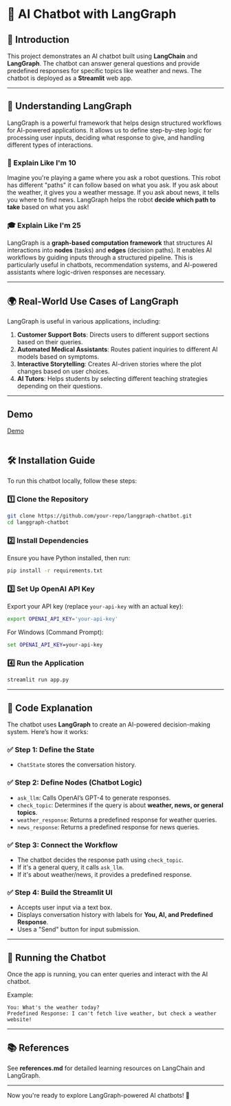 # 🚀 AI Chatbot with LangGraph

## 📌 Introduction
This project demonstrates an AI chatbot built using **LangChain** and **LangGraph**. The chatbot can answer general questions and provide predefined responses for specific topics like weather and news. The chatbot is deployed as a **Streamlit** web app.

---

## 🧠 Understanding LangGraph

LangGraph is a powerful framework that helps design structured workflows for AI-powered applications. It allows us to define step-by-step logic for processing user inputs, deciding what response to give, and handling different types of interactions.

### 🏫 Explain Like I'm 10
Imagine you're playing a game where you ask a robot questions. This robot has different "paths" it can follow based on what you ask. If you ask about the weather, it gives you a weather message. If you ask about news, it tells you where to find news. LangGraph helps the robot **decide which path to take** based on what you ask!

### 🎓 Explain Like I'm 25
LangGraph is a **graph-based computation framework** that structures AI interactions into **nodes** (tasks) and **edges** (decision paths). It enables AI workflows by guiding inputs through a structured pipeline. This is particularly useful in chatbots, recommendation systems, and AI-powered assistants where logic-driven responses are necessary.

---

## 🌍 Real-World Use Cases of LangGraph
LangGraph is useful in various applications, including:
1. **Customer Support Bots**: Directs users to different support sections based on their queries.
2. **Automated Medical Assistants**: Routes patient inquiries to different AI models based on symptoms.
3. **Interactive Storytelling**: Creates AI-driven stories where the plot changes based on user choices.
4. **AI Tutors**: Helps students by selecting different teaching strategies depending on their questions.

---

## Demo 
<a href="https://huggingface.co/spaces/Ganesh-Kunnamkumarath/LangGraph-DecisionFlow" target="_blank">Demo</a>
<br /><br />


## 🛠️ Installation Guide
To run this chatbot locally, follow these steps:

### 1️⃣ Clone the Repository
```bash
git clone https://github.com/your-repo/langgraph-chatbot.git
cd langgraph-chatbot
```

### 2️⃣ Install Dependencies
Ensure you have Python installed, then run:
```bash
pip install -r requirements.txt
```

### 3️⃣ Set Up OpenAI API Key
Export your API key (replace `your-api-key` with an actual key):
```bash
export OPENAI_API_KEY='your-api-key'
```
For Windows (Command Prompt):
```cmd
set OPENAI_API_KEY=your-api-key
```

### 4️⃣ Run the Application
```bash
streamlit run app.py
```

---

## 📜 Code Explanation
The chatbot uses **LangGraph** to create an AI-powered decision-making system. Here’s how it works:

### ✅ **Step 1: Define the State**
- `ChatState` stores the conversation history.

### ✅ **Step 2: Define Nodes (Chatbot Logic)**
- `ask_llm`: Calls OpenAI’s GPT-4 to generate responses.
- `check_topic`: Determines if the query is about **weather, news, or general topics**.
- `weather_response`: Returns a predefined response for weather queries.
- `news_response`: Returns a predefined response for news queries.

### ✅ **Step 3: Connect the Workflow**
- The chatbot decides the response path using `check_topic`.
- If it's a general query, it calls `ask_llm`.
- If it's about weather/news, it provides a predefined response.

### ✅ **Step 4: Build the Streamlit UI**
- Accepts user input via a text box.
- Displays conversation history with labels for **You, AI, and Predefined Response**.
- Uses a "Send" button for input submission.

---

## 🚀 Running the Chatbot
Once the app is running, you can enter queries and interact with the AI chatbot.

Example:
```plaintext
You: What's the weather today?
Predefined Response: I can't fetch live weather, but check a weather website!
```

---

## 📚 References
See **references.md** for detailed learning resources on LangChain and LangGraph.

---

Now you're ready to explore LangGraph-powered AI chatbots! 🚀

